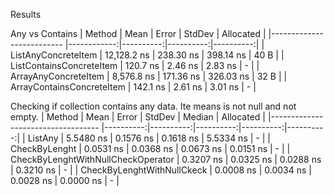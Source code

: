 ﻿Results


Any vs Contains
|                    Method |        Mean |     Error |    StdDev | Allocated |
|-------------------------- |------------:|----------:|----------:|----------:|
|       ListAnyConcreteItem | 12,128.2 ns | 238.30 ns | 398.14 ns |      40 B |
|  ListContainsConcreteItem |    120.7 ns |   2.46 ns |   2.83 ns |         - |
|      ArrayAnyConcreteItem |  8,576.8 ns | 171.36 ns | 326.03 ns |      32 B |
| ArrayContainsConcreteItem |    142.1 ns |   2.61 ns |   3.01 ns |         - |


Checking if collection contains any data. Ite means is not null and not empty.
|                             Method |      Mean |     Error |    StdDev |    Median | Allocated |
|----------------------------------- |----------:|----------:|----------:|----------:|----------:|
|                            ListAny | 5.5480 ns | 0.1576 ns | 0.1618 ns | 5.5334 ns |         - |
|                      CheckByLenght | 0.0531 ns | 0.0368 ns | 0.0673 ns | 0.0151 ns |         - |
| CheckByLenghtWithNullCheckOperator | 0.3207 ns | 0.0325 ns | 0.0288 ns | 0.3210 ns |         - |
|         CheckByLenghtWithNullCkeck | 0.0008 ns | 0.0034 ns | 0.0028 ns | 0.0000 ns |         - |